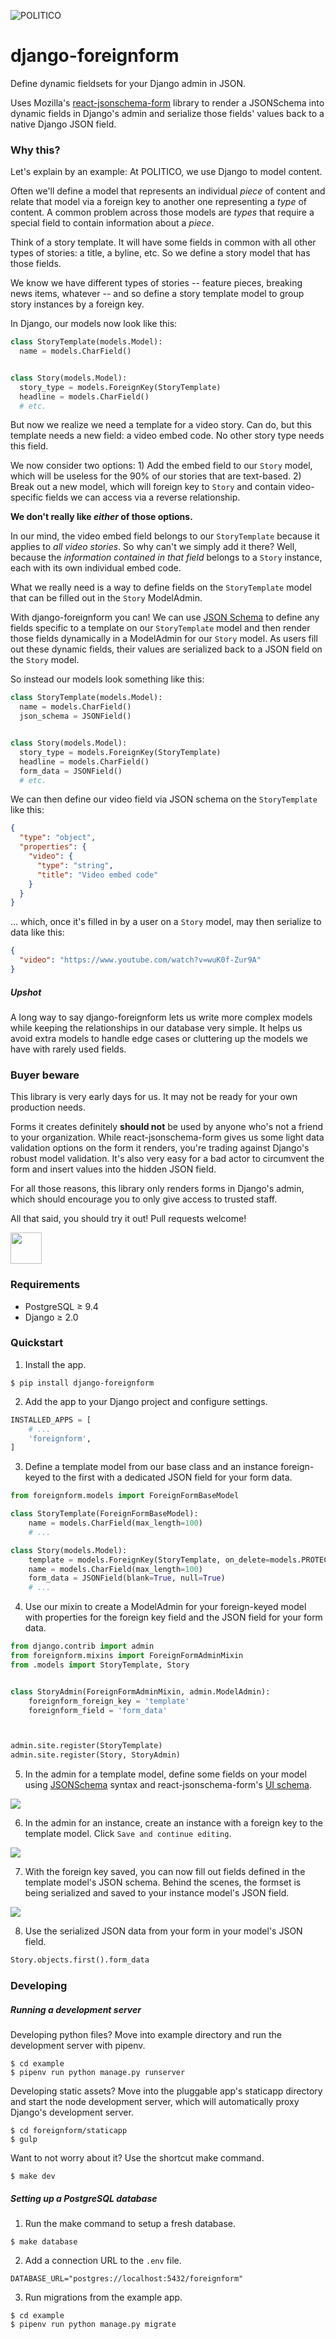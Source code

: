 ![POLITICO](https://rawgithub.com/The-Politico/src/master/images/logo/badge.png)

# django-foreignform

Define dynamic fieldsets for your Django admin in JSON.

Uses Mozilla's [react-jsonschema-form](https://github.com/mozilla-services/react-jsonschema-form) library to render a JSONSchema into dynamic fields in Django's admin and serialize those fields' values back to a native Django JSON field.

### Why this?

Let's explain by an example: At POLITICO, we use Django to model content.

Often we'll define a model that represents an individual _piece_ of content and relate that model via a foreign key to another one representing a _type_ of content. A common problem across those models are _types_ that require a special field to contain information about a _piece_.

Think of a story template. It will have some fields in common with all other types of stories: a title, a byline, etc. So we define a story model that has those fields.

We know we have different types of stories -- feature pieces, breaking news items, whatever -- and so define a story template model to group story instances by a foreign key.

In Django, our models now look like this:

  ```python
  class StoryTemplate(models.Model):
    name = models.CharField()


  class Story(models.Model):
    story_type = models.ForeignKey(StoryTemplate)
    headline = models.CharField()
    # etc.
  ```

But now we realize we need a template for a video story. Can do, but this template needs a new field: a video embed code. No other story type needs this field.

We now consider two options: 1) Add the embed field to our `Story` model, which will be useless for the 90% of our stories that are text-based. 2) Break out a new model, which will foreign key to `Story` and contain video-specific fields we can access via a reverse relationship.

**We don't really like _either_ of those options.**

In our mind, the video embed field belongs to our `StoryTemplate` because it applies to _all video stories_. So why can't we simply add it there? Well, because the _information contained in that field_ belongs to a `Story` instance, each with its own individual embed code.

What we really need is a way to define fields on the `StoryTemplate` model that can be filled out in the `Story` ModelAdmin.

With django-foreignform you can! We can use [JSON Schema](http://json-schema.org/) to define any fields specific to a template on our `StoryTemplate` model and then render those fields dynamically in a ModelAdmin for our `Story` model. As users fill out these dynamic fields, their values are serialized back to a JSON field on the `Story` model.

So instead our models look something like this:

  ```python
  class StoryTemplate(models.Model):
    name = models.CharField()
    json_schema = JSONField()


  class Story(models.Model):
    story_type = models.ForeignKey(StoryTemplate)
    headline = models.CharField()
    form_data = JSONField()
    # etc.
  ```

We can then define our video field via JSON schema on the `StoryTemplate` like this:

  ```json
  {
    "type": "object",
    "properties": {
      "video": {
        "type": "string",
        "title": "Video embed code"
      }
    }
  }
  ```

... which, once it's filled in by a user on a `Story` model, may then serialize to data like this:

  ```json
  {
    "video": "https://www.youtube.com/watch?v=wuK0f-Zur9A"
  }
  ```

##### Upshot

A long way to say django-foreignform lets us write more complex models while keeping the relationships in our database very simple. It helps us avoid extra models to handle edge cases or cluttering up the models we have with rarely used fields.


### Buyer beware

This library is very early days for us. It may not be ready for your own production needs.

Forms it creates definitely **should not** be used by anyone who's not a friend to your organization. While react-jsonschema-form gives us some light data validation options on the form it renders, you're trading against Django's robust model validation. It's also very easy for a bad actor to circumvent the form and insert values into the hidden JSON field.

For all those reasons, this library only renders forms in Django's admin, which should encourage you to only give access to trusted staff.

All that said, you should try it out! Pull requests welcome!

<img width=50 src="docs/images/construction.png" />


### Requirements

- PostgreSQL ≥ 9.4
- Django ≥ 2.0

### Quickstart

1. Install the app.

  ```
  $ pip install django-foreignform
  ```

2. Add the app to your Django project and configure settings.

  ```python
  INSTALLED_APPS = [
      # ...
      'foreignform',
  ]
  ```
3. Define a template model from our base class and an instance foreign-keyed to the first with a dedicated JSON field for your form data.

  ```python
  from foreignform.models import ForeignFormBaseModel

  class StoryTemplate(ForeignFormBaseModel):
      name = models.CharField(max_length=100)
      # ...

  class Story(models.Model):
      template = models.ForeignKey(StoryTemplate, on_delete=models.PROTECT)
      name = models.CharField(max_length=100)
      form_data = JSONField(blank=True, null=True)
      # ...
  ```
4. Use our mixin to create a ModelAdmin for your foreign-keyed model with properties for the foreign key field and the JSON field for your form data.

  ```python
  from django.contrib import admin
  from foreignform.mixins import ForeignFormAdminMixin
  from .models import StoryTemplate, Story


  class StoryAdmin(ForeignFormAdminMixin, admin.ModelAdmin):
      foreignform_foreign_key = 'template'
      foreignform_field = 'form_data'



  admin.site.register(StoryTemplate)
  admin.site.register(Story, StoryAdmin)
  ```

5. In the admin for a template model, define some fields on your model using [JSONSchema](http://json-schema.org/) syntax and react-jsonschema-form's [UI schema](https://github.com/mozilla-services/react-jsonschema-form#the-uischema-object).

  ![](docs/images/template-add.png)

6. In the admin for an instance, create an instance with a foreign key to the template model. Click `Save and continue editing`.

  ![](docs/images/instance-add.png)

7. With the foreign key saved, you can now fill out fields defined in the template model's JSON schema. Behind the scenes, the formset is being serialized and saved to your instance model's JSON field.

  ![](docs/images/instance-change.png)

8. Use the serialized JSON data from your form in your model's JSON field.

  ```python
  Story.objects.first().form_data
  ```

### Developing

##### Running a development server

Developing python files? Move into example directory and run the development server with pipenv.

  ```
  $ cd example
  $ pipenv run python manage.py runserver
  ```

Developing static assets? Move into the pluggable app's staticapp directory and start the node development server, which will automatically proxy Django's development server.

  ```
  $ cd foreignform/staticapp
  $ gulp
  ```

Want to not worry about it? Use the shortcut make command.

  ```
  $ make dev
  ```

##### Setting up a PostgreSQL database

1. Run the make command to setup a fresh database.

  ```
  $ make database
  ```

2. Add a connection URL to the `.env` file.

  ```
  DATABASE_URL="postgres://localhost:5432/foreignform"
  ```

3. Run migrations from the example app.

  ```
  $ cd example
  $ pipenv run python manage.py migrate
  ```
